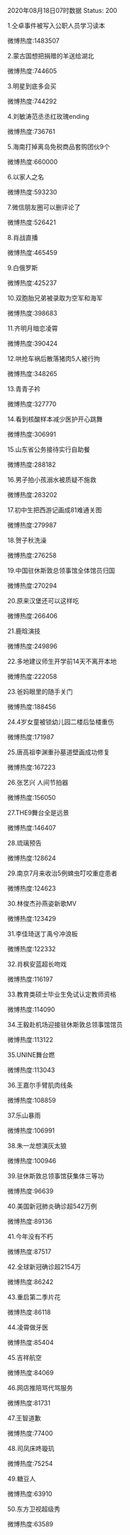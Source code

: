 2020年08月18日07时数据
Status: 200

1.仝卓事件被写入公职人员学习读本

微博热度:1483507

2.蒙古国想把捐赠的羊送给湖北

微博热度:744605

3.明星到底多会买

微博热度:744292

4.刘敏涛范丞丞红玫瑰ending

微博热度:736761

5.海南打掉离岛免税商品套购团伙9个

微博热度:660000

6.以家人之名

微博热度:593230

7.微信朋友圈可以删评论了

微博热度:526421

8.肖战直播

微博热度:465459

9.白俄罗斯

微博热度:425237

10.双胞胎兄弟被录取为空军和海军

微博热度:398683

11.齐明月暗恋凌霄

微博热度:390424

12.哄抢车祸后散落猪肉5人被行拘

微博热度:348265

13.青青子衿

微博热度:327770

14.看到核酸样本减少医护开心跳舞

微博热度:306991

15.山东省公务接待实行自助餐

微博热度:288182

16.男子拍小孩溺水被质疑不施救

微博热度:283202

17.初中生把西游记画成81难通关图

微博热度:279987

18.贺子秋洗澡

微博热度:276258

19.中国驻休斯敦总领事馆全体馆员归国

微博热度:270294

20.原来汉堡还可以这样吃

微博热度:266406

21.鹿晗演技

微博热度:249896

22.多地建议师生开学前14天不离开本地

微博热度:222058

23.爸妈眼里的随手关门

微博热度:188456

24.4岁女童被锁幼儿园二楼后坠楼重伤

微博热度:171987

25.唐高祖李渊重孙墓道壁画成功修复

微博热度:167223

26.张艺兴 人间节拍器

微博热度:156050

27.THE9舞台全是远景

微博热度:146407

28.琉璃预告

微博热度:128624

29.南京7月来收治5例蜱虫叮咬重症患者

微博热度:124623

30.林俊杰孙燕姿新歌MV

微博热度:123429

31.李佳琦送丁禹兮冲浪板

微博热度:122332

32.肖枫安蓝超长吻戏

微博热度:116197

33.教育类硕士毕业生免试认定教师资格

微博热度:114090

34.王毅赴机场迎接驻休斯敦总领事馆馆员

微博热度:113122

35.UNINE舞台燃

微博热度:113043

36.王嘉尔手臂肌肉线条

微博热度:108859

37.乐山暴雨

微博热度:106991

38.朱一龙想演灰太狼

微博热度:100946

39.驻休斯敦总领事馆获集体三等功

微博热度:96639

40.美国新冠肺炎确诊超542万例

微博热度:89136

41.今年没有不朽

微博热度:87517

42.全球新冠确诊超2154万

微博热度:86242

43.重启第二季片花

微博热度:86118

44.凌霄做牙医

微博热度:85404

45.吉祥航空

微博热度:84069

46.网店推陪骂代骂服务

微博热度:81731

47.王智道歉

微博热度:77400

48.司凤床咚璇玑

微博热度:75254

49.糖豆人

微博热度:63910

50.东方卫视超级秀

微博热度:63589

